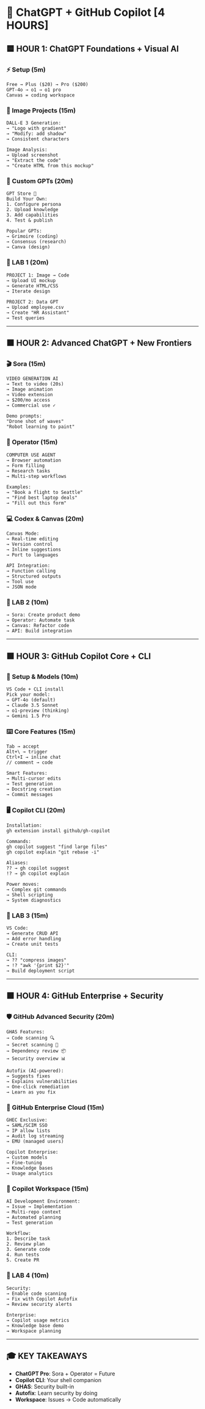 # 🚀 ChatGPT + GitHub Copilot [4 HOURS]

## 🟦 HOUR 1: ChatGPT Foundations + Visual AI

### ⚡ Setup (5m)
```
Free → Plus ($20) → Pro ($200)
GPT-4o → o1 → o1 pro
Canvas = coding workspace
```

### 🎨 Image Projects (15m)
```
DALL-E 3 Generation:
→ "Logo with gradient"
→ "Modify: add shadow"
→ Consistent characters

Image Analysis:
→ Upload screenshot
→ "Extract the code"
→ "Create HTML from this mockup"
```

### 🤖 Custom GPTs (20m)
```
GPT Store 🏪
Build Your Own:
1. Configure persona
2. Upload knowledge
3. Add capabilities
4. Test & publish

Popular GPTs:
→ Grimoire (coding)
→ Consensus (research)
→ Canva (design)
```

### 🧪 LAB 1 (20m)
```
PROJECT 1: Image → Code
→ Upload UI mockup
→ Generate HTML/CSS
→ Iterate design

PROJECT 2: Data GPT
→ Upload employee.csv
→ Create "HR Assistant"
→ Test queries
```

---

## 🟧 HOUR 2: Advanced ChatGPT + New Frontiers

### 🎬 Sora (15m)
```
VIDEO GENERATION AI
→ Text to video (20s)
→ Image animation
→ Video extension
→ $200/mo access
→ Commercial use ✓

Demo prompts:
"Drone shot of waves"
"Robot learning to paint"
```

### 🤖 Operator (15m)
```
COMPUTER USE AGENT
→ Browser automation
→ Form filling
→ Research tasks
→ Multi-step workflows

Examples:
→ "Book a flight to Seattle"
→ "Find best laptop deals"
→ "Fill out this form"
```

### 💻 Codex & Canvas (20m)
```
Canvas Mode:
→ Real-time editing
→ Version control
→ Inline suggestions
→ Port to languages

API Integration:
→ Function calling
→ Structured outputs
→ Tool use
→ JSON mode
```

### 🧪 LAB 2 (10m)
```
→ Sora: Create product demo
→ Operator: Automate task
→ Canvas: Refactor code
→ API: Build integration
```

---

## 🟩 HOUR 3: GitHub Copilot Core + CLI

### 🔧 Setup & Models (10m)
```
VS Code + CLI install
Pick your model:
→ GPT-4o (default)
→ Claude 3.5 Sonnet
→ o1-preview (thinking)
→ Gemini 1.5 Pro
```

### ⌨️ Core Features (15m)
```
Tab → accept
Alt+\ → trigger
Ctrl+I → inline chat
// comment → code

Smart Features:
→ Multi-cursor edits
→ Test generation
→ Docstring creation
→ Commit messages
```

### 🖥️ Copilot CLI (20m)
```
Installation:
gh extension install github/gh-copilot

Commands:
gh copilot suggest "find large files"
gh copilot explain "git rebase -i"

Aliases:
?? → gh copilot suggest
!? → gh copilot explain

Power moves:
→ Complex git commands
→ Shell scripting
→ System diagnostics
```

### 🧪 LAB 3 (15m)
```
VS Code:
→ Generate CRUD API
→ Add error handling
→ Create unit tests

CLI:
→ ?? "compress images"
→ !? "awk '{print $2}'"
→ Build deployment script
```

---

## 🟪 HOUR 4: GitHub Enterprise + Security

### 🛡️ GitHub Advanced Security (20m)
```
GHAS Features:
→ Code scanning 🔍
→ Secret scanning 🔐
→ Dependency review 📦
→ Security overview 📊

Autofix (AI-powered):
→ Suggests fixes
→ Explains vulnerabilities
→ One-click remediation
→ Learn as you fix
```

### 🏢 GitHub Enterprise Cloud (15m)
```
GHEC Exclusive:
→ SAML/SCIM SSO
→ IP allow lists
→ Audit log streaming
→ EMU (managed users)

Copilot Enterprise:
→ Custom models
→ Fine-tuning
→ Knowledge bases
→ Usage analytics
```

### 🤖 Copilot Workspace (15m)
```
AI Development Environment:
→ Issue → Implementation
→ Multi-repo context
→ Automated planning
→ Test generation

Workflow:
1. Describe task
2. Review plan
3. Generate code
4. Run tests
5. Create PR
```

### 🧪 LAB 4 (10m)
```
Security:
→ Enable code scanning
→ Fix with Copilot Autofix
→ Review security alerts

Enterprise:
→ Copilot usage metrics
→ Knowledge base demo
→ Workspace planning
```

---

## 🎓 KEY TAKEAWAYS
- **ChatGPT Pro**: Sora + Operator = Future
- **Copilot CLI**: Your shell companion
- **GHAS**: Security built-in
- **Autofix**: Learn security by doing
- **Workspace**: Issues → Code automatically